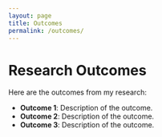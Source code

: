 ```yaml
---
layout: page
title: Outcomes
permalink: /outcomes/
---
```

# Research Outcomes
Here are the outcomes from my research:
- **Outcome 1**: Description of the outcome.
- **Outcome 2**: Description of the outcome.
- **Outcome 3**: Description of the outcome.
